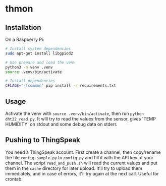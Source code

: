 # thmon


## Installation

On a Raspberry Pi:

```sh
# Install system dependencies
sudo apt-get install libgpiod2

# Use prepare and load the venv
python3 -m venv .venv
source .venv/bin/activate

# Install dependencies
CFLAGS="-fcommon" pip install -r requirements.txt
```


## Usage

Activate the venv with `source .venv/bin/activate`, then run `python dht22_read.py`.
It wîll try to read the values from the sensor, gives 'TEMP HUMIDITY' on stdout and some debug data on stderr.


## Pushing to ThingSpeak

You need a ThingSpeak account. First create a channel, then copy/rename the file `config.sample.py` to `config.py` and fill it with the API key of your channel.
The script `read_and_push.sh` will read the current values and put them in the `cache` directory for later upload.
It'll try to upload them immediately, and in case of errors, it'll try again at the next call.
Useful for crontab.
